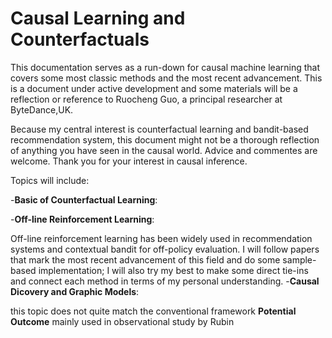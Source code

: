 # Causal Learning and Counterfactuals

This documentation serves as a run-down for causal machine learning that covers some most classic methods and the most recent advancement. This is a document under active development and some materials will be a reflection or reference to Ruocheng Guo, a principal researcher at ByteDance,UK. 

Because my central interest is counterfactual learning and bandit-based recommendation system, this document might not be a thorough reflection of anything you have seen in the causal world. Advice and commentes are welcome. Thank you for your interest in causal inference.

Topics will include:

-**Basic of Counterfactual Learning**:


-**Off-line Reinforcement Learning**:

Off-line reinforcement learning has been widely used in recommendation systems and contextual bandit for off-policy evaluation. I will follow papers that mark the most recent advancement of this field and do some sample-based implementation; I will also try my best to make some direct tie-ins and connect each method in terms of my personal understanding.
-**Causal Dicovery and Graphic Models**:

this topic does not quite match the conventional framework **Potential Outcome** mainly used in observational study by Rubin 
